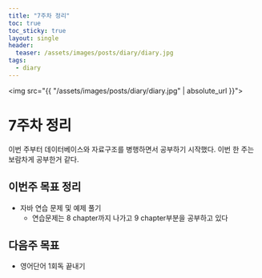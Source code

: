 ```yaml
---
title: "7주차 정리"
toc: true
toc_sticky: true
layout: single
header:
  teaser: /assets/images/posts/diary/diary.jpg
tags:
  - diary 
---
```


<img src="{{ "/assets/images/posts/diary/diary.jpg" | absolute_url }}">
# 7주차 정리
이번 주부터 데이터베이스와 자료구조를 병행하면서 공부하기 시작했다. 이번 한 주는 보람차게 공부한거 같다. <br>
## 이번주 목표 정리
- 자바 연습 문제 및 예제 풀기
	- 연습문제는 8 chapter까지 나가고 9 chapter부분을 공부하고 있다

## 다음주 목표
- 영어단어 1회독 끝내기
